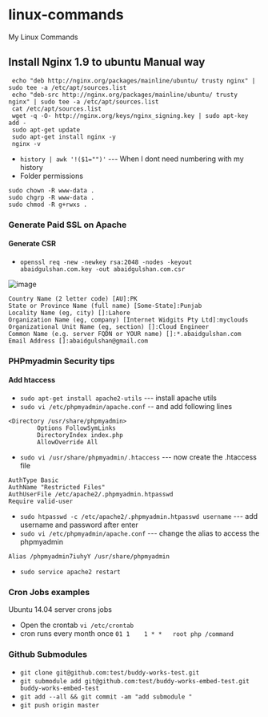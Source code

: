 # linux-commands
My Linux Commands 

## Install Nginx 1.9 to ubuntu Manual way 
```
 echo "deb http://nginx.org/packages/mainline/ubuntu/ trusty nginx" | sudo tee -a /etc/apt/sources.list
 echo "deb-src http://nginx.org/packages/mainline/ubuntu/ trusty nginx" | sudo tee -a /etc/apt/sources.list
 cat /etc/apt/sources.list
 wget -q -O- http://nginx.org/keys/nginx_signing.key | sudo apt-key add -
 sudo apt-get update
 sudo apt-get install nginx -y
 nginx -v
```



* `history | awk '!($1="")'` --- When I dont need numbering with my history
* Folder permissions
```
sudo chown -R www-data .
sudo chgrp -R www-data .
sudo chmod -R g+rwxs .
```

### Generate Paid SSL on Apache 
#### Generate CSR 
* `openssl req -new -newkey rsa:2048 -nodes -keyout abaidgulshan.com.key -out abaidgulshan.com.csr`

![image](https://github.com/abaidgulshan/linux-commands/assets/7329596/584a0b3e-6e53-4e40-93e4-bdcc695e3210)
  ```
  Country Name (2 letter code) [AU]:PK
  State or Province Name (full name) [Some-State]:Punjab
  Locality Name (eg, city) []:Lahore
  Organization Name (eg, company) [Internet Widgits Pty Ltd]:myclouds
  Organizational Unit Name (eg, section) []:Cloud Engineer
  Common Name (e.g. server FQDN or YOUR name) []:*.abaidgulshan.com 
  Email Address []:abaidgulshan@gmail.com
  ```
### PHPmyadmin Security tips

#### Add htaccess

* `sudo apt-get install apache2-utils` --- install apache utils 
* `sudo vi /etc/phpmyadmin/apache.conf` -- and add following lines
```
<Directory /usr/share/phpmyadmin>
        Options FollowSymLinks
        DirectoryIndex index.php
        AllowOverride All
```
* `sudo vi /usr/share/phpmyadmin/.htaccess` --- now create the .htaccess file
```
AuthType Basic
AuthName "Restricted Files"
AuthUserFile /etc/apache2/.phpmyadmin.htpasswd
Require valid-user
```
* `sudo htpasswd -c /etc/apache2/.phpmyadmin.htpasswd username` --- add username and password after enter
* `sudo vi /etc/phpmyadmin/apache.conf` --- change the alias to access the phpmyadmin
```
Alias /phpmyadmin7iuhyY /usr/share/phpmyadmin
```
* `sudo service apache2 restart`

### Cron Jobs examples 

Ubuntu 14.04 server crons jobs 
* Open the crontab `vi /etc/crontab`
* cron runs every month once `01 1    1 * *   root php /command`

### Github Submodules

* `git clone git@github.com:test/buddy-works-test.git`
* `git submodule add git@github.com:test/buddy-works-embed-test.git buddy-works-embed-test`
* `git add --all && git commit -am "add submodule "`
* `git push origin master`
